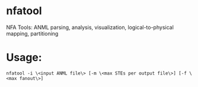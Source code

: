 # nfatool
NFA Tools:  ANML parsing, analysis, visualization, logical-to-physical mapping, partitioning

# Usage:
`
nfatool -i \<input ANML file\> [-m \<max STEs per output file\>] [-f \<max fanout\>]
`

